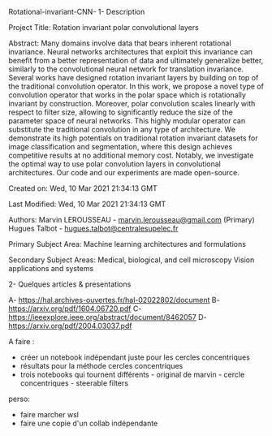 Rotational-invariant-CNN-
1- Description

Project Title: Rotation invariant polar convolutional layers

Abstract: Many domains involve data that bears inherent rotational invariance. Neural networks architectures that exploit this invariance can benefit from a better representation of data and ultimately generalize better, similarly to the convolutional neural network for translation invariance. Several works have designed rotation invariant layers by building on top of the traditional convolution operator. In this work, we propose a novel type of convolution operator that works in the polar space which is rotationally invariant by construction. Moreover, polar convolution scales linearly with respect to filter size, allowing to significantly reduce the size of the parameter space of neural networks. This highly modular operator can substitute the traditional convolution in any type of architecture. We demonstrate its high potentials on traditional rotation invariant datasets for image classification and segmentation, where this design achieves competitive results at no additional memory cost. Notably, we investigate the optimal way to use polar convolution layers in convolutional architectures. Our code and our experiments are made open-source.

Created on: Wed, 10 Mar 2021 21:34:13 GMT

Last Modified: Wed, 10 Mar 2021 21:34:13 GMT

Authors: Marvin LEROUSSEAU - marvin.lerousseau@gmail.com (Primary) Hugues Talbot - hugues.talbot@centralesupelec.fr

Primary Subject Area: Machine learning architectures and formulations

Secondary Subject Areas: Medical, biological, and cell microscopy Vision applications and systems

2- Quelques articles & presentations

A- https://hal.archives-ouvertes.fr/hal-02022802/document B- https://arxiv.org/pdf/1604.06720.pdf C- https://ieeexplore.ieee.org/abstract/document/8462057 D- https://arxiv.org/pdf/2004.03037.pdf

A faire :

- créer un notebook indépendant juste pour les cercles concentriques
- résultats pour la méthode cercles concentriques
- trois notebooks qui tournent différents - original de marvin - cercle concentriques - steerable filters

perso:
- faire marcher wsl
- faire une copie d'un collab indépendante 